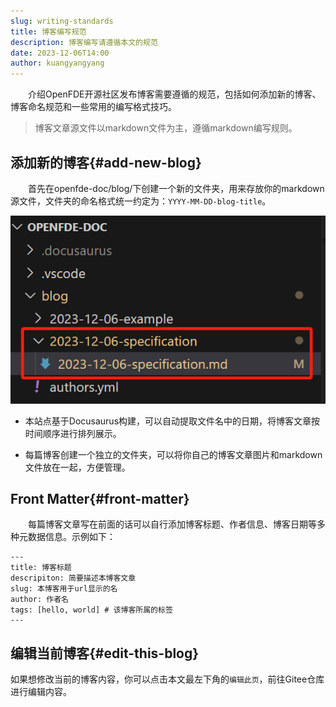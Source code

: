 ```yaml
---
slug: writing-standards
title: 博客编写规范
description: 博客编写请遵循本文的规范
date: 2023-12-06T14:00
author: kuangyangyang
---
```


&emsp;&emsp;介绍OpenFDE开源社区发布博客需要遵循的规范，包括如何添加新的博客、博客命名规范和一些常用的编写格式技巧。
<!--truncate-->

> 博客文章源文件以markdown文件为主，遵循markdown编写规则。

## 添加新的博客{#add-new-blog}

&emsp;&emsp;首先在openfde-doc/blog/下创建一个新的文件夹，用来存放你的markdown源文件，文件夹的命名格式统一约定为：```YYYY-MM-DD-blog-title```。

![blog-specification](./blog-specification.png)

- 本站点基于Docusaurus构建，可以自动提取文件名中的日期，将博客文章按时间顺序进行排列展示。

- 每篇博客创建一个独立的文件夹，可以将你自己的博客文章图片和markdown文件放在一起，方便管理。

## Front Matter{#front-matter}

&emsp;&emsp;每篇博客文章写在前面的话可以自行添加博客标题、作者信息、博客日期等多种元数据信息。示例如下：
```
---
title: 博客标题
descripiton: 简要描述本博客文章
slug: 本博客用于url显示的名
author: 作者名
tags: [hello, world] # 该博客所属的标签
---
```

## 编辑当前博客{#edit-this-blog}

如果想修改当前的博客内容，你可以点击本文最左下角的```编辑此页```，前往Gitee仓库进行编辑内容。


